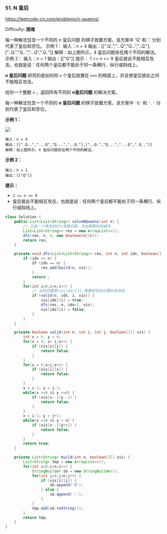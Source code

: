 ### 51. N 皇后

https://leetcode-cn.com/problems/n-queens/

Difficulty: **困难** 

每一种解法包含一个不同的 n 皇后问题 的棋子放置方案，该方案中 'Q' 和 '.' 分别代表了皇后和空位。   示例 1： 输入：n = 4 输出：[[".Q..","...Q","Q...","..Q."],["..Q.","Q...","...Q",".Q.."]] 解释：如上图所示，4 皇后问题存在两个不同的解法。 示例 2： 输入：n = 1 输出：[["Q"]]   提示： 1 <= n <= 9 皇后彼此不能相互攻击，也就是说：任何两个皇后都不能处于同一条横行、纵行或斜线上。 


**n 皇后问题** 研究的是如何将 `n` 个皇后放置在 `n×n` 的棋盘上，并且使皇后彼此之间不能相互攻击。

给你一个整数 `n` ，返回所有不同的 **n皇后问题** 的解决方案。


每一种解法包含一个不同的 **n 皇后问题** 的棋子放置方案，该方案中 `'Q'` 和 `'.'` 分别代表了皇后和空位。

**示例 1：**

![](https://assets.leetcode.com/uploads/2020/11/13/queens.jpg)

```
输入：n = 4
输出：[[".Q..","...Q","Q...","..Q."],["..Q.","Q...","...Q",".Q.."]]
解释：如上图所示，4 皇后问题存在两个不同的解法。
```

**示例 2：**

```
输入：n = 1
输出：[["Q"]]
```

**提示：**

*   `1 <= n <= 9`
*   皇后彼此不能相互攻击，也就是说：任何两个皇后都不能处于同一条横行、纵行或斜线上。


```java
class Solution {
    public List<List<String>> solveNQueens(int n) {
        // 又是一个典型的dfs深搜问题，外加需要校验操作
        List<List<String>> res = new ArrayList<>();
        dfs(res, n, 0, new boolean[n][n]);
        return res;
    }

    private void dfs(List<List<String>> res, int n, int idx, boolean[][] vis) {
        if (idx >= n) {
            if (idx == n) {
                res.add(build(n, vis));
            }
            return ;
        }
        for(int i=0;i<n;i++) {
            // 当前位置是vis[idx][i],需要校验该位置的有效性
            if (valid(n, idx, i, vis)) {
                vis[idx][i] = true;
                dfs(res, n, idx+1, vis);
                vis[idx][i] = false;
            }
        }
    }

    private boolean valid(int n, int i, int j, boolean[][] vis) {
        int x = 0, y = 0;
        for(x = 0; x< i;x++) {
            if (vis[x][j]) {
                return false;
            }
        }
        for(x = 0;x<j;x++) {
            if (vis[i][x]) {
                return false;
            }
        }
        x = i-1; y = j-1;
        while(x >=0 && y >=0) {
            if (vis[x--][y--]) {
                return false;
            }
        }
        x = i-1; y = j+1;
        while(x >=0 && y < n) {
            if (vis[x--][y++]) {
                return false;
            }
        }
        return true;
    }

    private List<String> build(int n, boolean[][] vis) {
        List<String> tmp = new ArrayList<>();
        for(int i=0;i<n;i++) {
            StringBuilder sb = new StringBuilder();
            for(int j=0;j<n;j++) {
                if (vis[i][j]) {
                    sb.append('Q');
                } else {
                    sb.append('.');
                }
            }
            tmp.add(sb.toString());
        }
        return tmp;
    }
}
```